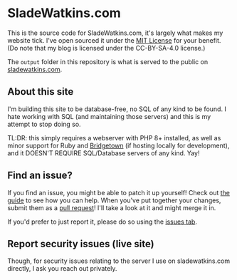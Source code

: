 # SladeWatkins.com
This is the source code for SladeWatkins.com, it's largely what makes my website tick. I've open sourced it under the [MIT License](https://github.com/sladewatkins/website/blob/master/LICENSE) for your benefit. (Do note that my blog is licensed under the CC-BY-SA-4.0 license.)

The ``output`` folder in this repository is what is served to the public on [sladewatkins.com](https://www.sladewatkins.com).

## About this site
I'm building this site to be database-free, no SQL of any kind to be found. I hate working with SQL (and maintaining those servers) and this is my attempt to stop doing so.

TL:DR: this simply requires a webserver with PHP 8+ installed, as well as minor support for Ruby and [Bridgetown](https://www.bridgetownrb.com/) (if hosting locally for development), and it DOESN'T REQUIRE SQL/Database servers of any kind. Yay!

## Find an issue?
If you find an issue, you might be able to patch it up yourself! Check out [the guide](https://www.sladewatkins.com/docs/website) to see how you can help. When you've put together your changes, submit them as a [pull request](https://github.com/sladewatkins/website/pulls)! I'll take a look at it and might merge it in.

If you'd prefer to just report it, please do so using the [issues tab](https://github.com/sladewatkins/website/issues).

## Report security issues (live site)
Though, for security issues relating to the server I use on sladewatkins.com directly, I ask you reach out privately.
